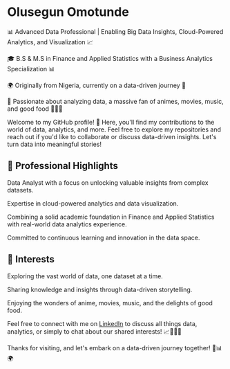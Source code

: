 
# Olusegun Omotunde
📊 Advanced Data Professional | Enabling Big Data Insights, Cloud-Powered Analytics, and Visualization 📈

🎓 B.S & M.S in Finance and Applied Statistics with a Business Analytics Specialization 📊

🌍 Originally from Nigeria, currently on a data-driven journey 🚀

🧮 Passionate about analyzing data, a massive fan of animes, movies, music, and good food 🍿🎵🍔

Welcome to my GitHub profile! 👋 Here, you'll find my contributions to the world of data, analytics, and more. Feel free to explore my repositories and reach out if you'd like to collaborate or discuss data-driven insights. Let's turn data into meaningful stories!

## 💼 Professional Highlights
Data Analyst with a focus on unlocking valuable insights from complex datasets.

Expertise in cloud-powered analytics and data visualization.

Combining a solid academic foundation in Finance and Applied Statistics with real-world data analytics experience.

Committed to continuous learning and innovation in the data space.

## 🌟 Interests

Exploring the vast world of data, one dataset at a time.

Sharing knowledge and insights through data-driven storytelling.

Enjoying the wonders of anime, movies, music, and the delights of good food.

Feel free to connect with me on [LinkedIn](https://www.linkedin.com/in/olus/) to discuss all things data, analytics, or simply to chat about our shared interests! 📈🍿🎵🍔

Thanks for visiting, and let's embark on a data-driven journey together! 🚀📊🌍
